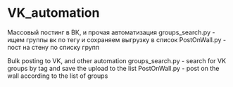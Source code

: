 # VK_automation
Массовый постинг в ВК, и прочая автоматизация
groups_search.py - ищем группы вк по тегу и сохраняем выгрузку в список
PostOnWall.py - пост на стену по списку групп

Bulk posting to VK, and other automation groups_search.py - search for VK groups by tag and save the upload to the list PostOnWall.py - post on the wall according to the list of groups
